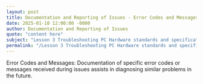 ```yaml
---
layout: post
title: Documentation and Reporting of Issues - Error Codes and Messages
date: 2025-01-10 12:00:00 -0000
author: Documentation and Reporting of Issues
quote: "content here"
subject: "Lesson 3 Troubleshooting PC Hardware standards and specifications"
permalink: "/Lesson 3 Troubleshooting PC Hardware standards and specifications/Documentation and Reporting of Issues/Documentation and Reporting of Issues - Error Codes and Messages"
---
```


Error Codes and Messages: Documentation of specific error codes or messages received during issues assists in diagnosing similar problems in the future.
